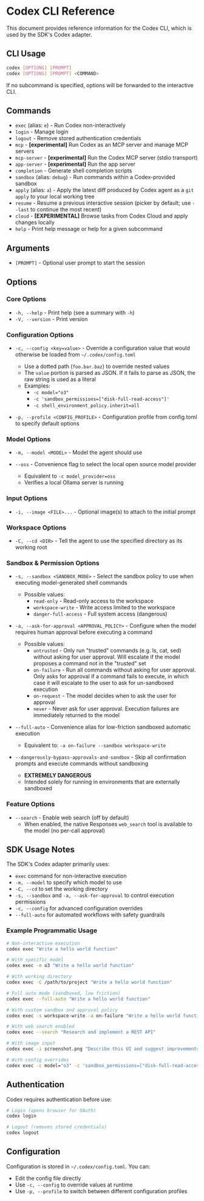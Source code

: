 # Codex CLI Reference

This document provides reference information for the Codex CLI, which is used by the SDK's Codex adapter.

## CLI Usage

```bash
codex [OPTIONS] [PROMPT]
codex [OPTIONS] [PROMPT] <COMMAND>
```

If no subcommand is specified, options will be forwarded to the interactive CLI.

## Commands

- `exec` (alias: `e`) - Run Codex non-interactively
- `login` - Manage login
- `logout` - Remove stored authentication credentials
- `mcp` - **[experimental]** Run Codex as an MCP server and manage MCP servers
- `mcp-server` - **[experimental]** Run the Codex MCP server (stdio transport)
- `app-server` - **[experimental]** Run the app server
- `completion` - Generate shell completion scripts
- `sandbox` (alias: `debug`) - Run commands within a Codex-provided sandbox
- `apply` (alias: `a`) - Apply the latest diff produced by Codex agent as a `git apply` to your local working tree
- `resume` - Resume a previous interactive session (picker by default; use `--last` to continue the most recent)
- `cloud` - **[EXPERIMENTAL]** Browse tasks from Codex Cloud and apply changes locally
- `help` - Print help message or help for a given subcommand

## Arguments

- `[PROMPT]` - Optional user prompt to start the session

## Options

### Core Options

- `-h, --help` - Print help (see a summary with `-h`)
- `-V, --version` - Print version

### Configuration Options

- `-c, --config <key=value>` - Override a configuration value that would otherwise be loaded from `~/.codex/config.toml`
  - Use a dotted path (`foo.bar.baz`) to override nested values
  - The `value` portion is parsed as JSON. If it fails to parse as JSON, the raw string is used as a literal
  - Examples:
    - `-c model="o3"`
    - `-c 'sandbox_permissions=["disk-full-read-access"]'`
    - `-c shell_environment_policy.inherit=all`

- `-p, --profile <CONFIG_PROFILE>` - Configuration profile from config.toml to specify default options

### Model Options

- `-m, --model <MODEL>` - Model the agent should use

- `--oss` - Convenience flag to select the local open source model provider
  - Equivalent to `-c model_provider=oss`
  - Verifies a local Ollama server is running

### Input Options

- `-i, --image <FILE>...` - Optional image(s) to attach to the initial prompt

### Workspace Options

- `-C, --cd <DIR>` - Tell the agent to use the specified directory as its working root

### Sandbox & Permission Options

- `-s, --sandbox <SANDBOX_MODE>` - Select the sandbox policy to use when executing model-generated shell commands
  - Possible values:
    - `read-only` - Read-only access to the workspace
    - `workspace-write` - Write access limited to the workspace
    - `danger-full-access` - Full system access (dangerous)

- `-a, --ask-for-approval <APPROVAL_POLICY>` - Configure when the model requires human approval before executing a command
  - Possible values:
    - `untrusted` - Only run "trusted" commands (e.g. ls, cat, sed) without asking for user approval. Will escalate if the model proposes a command not in the "trusted" set
    - `on-failure` - Run all commands without asking for user approval. Only asks for approval if a command fails to execute, in which case it will escalate to the user to ask for un-sandboxed execution
    - `on-request` - The model decides when to ask the user for approval
    - `never` - Never ask for user approval. Execution failures are immediately returned to the model

- `--full-auto` - Convenience alias for low-friction sandboxed automatic execution
  - Equivalent to: `-a on-failure --sandbox workspace-write`

- `--dangerously-bypass-approvals-and-sandbox` - Skip all confirmation prompts and execute commands without sandboxing
  - **EXTREMELY DANGEROUS**
  - Intended solely for running in environments that are externally sandboxed

### Feature Options

- `--search` - Enable web search (off by default)
  - When enabled, the native Responses `web_search` tool is available to the model (no per-call approval)

## SDK Usage Notes

The SDK's Codex adapter primarily uses:

- `exec` command for non-interactive execution
- `-m, --model` to specify which model to use
- `-C, --cd` to set the working directory
- `-s, --sandbox` and `-a, --ask-for-approval` to control execution permissions
- `-c, --config` for advanced configuration overrides
- `--full-auto` for automated workflows with safety guardrails

### Example Programmatic Usage

```bash
# Non-interactive execution
codex exec "Write a hello world function"

# With specific model
codex exec -m o3 "Write a hello world function"

# With working directory
codex exec -C /path/to/project "Write a hello world function"

# Full auto mode (sandboxed, low friction)
codex exec --full-auto "Write a hello world function"

# With custom sandbox and approval policy
codex exec -s workspace-write -a on-failure "Write a hello world function"

# With web search enabled
codex exec --search "Research and implement a REST API"

# With image input
codex exec -i screenshot.png "Describe this UI and suggest improvements"

# With config overrides
codex exec -c model="o3" -c 'sandbox_permissions=["disk-full-read-access"]' "Write a hello world function"
```

## Authentication

Codex requires authentication before use:

```bash
# Login (opens browser for OAuth)
codex login

# Logout (removes stored credentials)
codex logout
```

## Configuration

Configuration is stored in `~/.codex/config.toml`. You can:

- Edit the config file directly
- Use `-c, --config` to override values at runtime
- Use `-p, --profile` to switch between different configuration profiles
